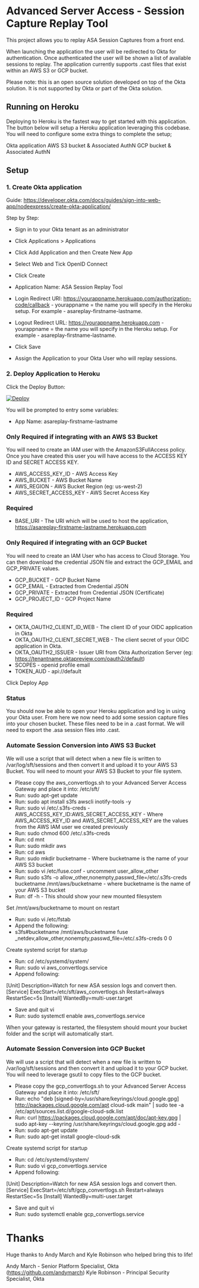 # Advanced Server Access - Session Capture Replay Tool

This project allows you to replay ASA Session Captures from a front end.

When launching the application the user will be redirected to Okta for authentication. Once authenticated the user will be shown a list of available sessions to replay. The application currently supports .cast files that exist within an AWS S3 or GCP bucket.

Please note: this is an open source solution developed on top of the Okta solution. It is not supported by Okta or part of the Okta solution.

## Running on Heroku

Deploying to Heroku is the fastest way to get started with this application. The button below will setup a Heroku application leveraging this codebase. You will need to configure some extra things to complete the setup;

Okta application
AWS S3 bucket & Associated AuthN
GCP bucket & Associated AuthN

## Setup

### 1. Create Okta application

Guide: https://developer.okta.com/docs/guides/sign-into-web-app/nodeexpress/create-okta-application/

Step by Step:

* Sign in to your Okta tenant as an administrator
* Click Applications > Applications
* Click Add Application and then Create New App
* Select Web and Tick OpenID Connect
* Click Create
* Application Name: ASA Session Replay Tool
* Login Redirect URI: https://yourappname.herokuapp.com/authorization-code/callback - yourappname = the name you will specify in the Heroku setup. For example - asareplay-firstname-lastname.
* Logout Redirect URL: https://yourappname.herokuapp.com - yourappname = the name you will specify in the Heroku setup. For example - asareplay-firstname-lastname.
* Click Save

* Assign the Application to your Okta User who will replay sessions.

### 2. Deploy Application to Heroku

Click the Deploy Button:

[![Deploy](https://www.herokucdn.com/deploy/button.svg)](https://heroku.com/deploy)

You will be prompted to entry some variables:

* App Name: asareplay-firstname-lastname

### Only Required if integrating with an AWS S3 Bucket

You will need to create an IAM user with the AmazonS3FullAccess policy. Once you have created this user you will have access to the ACCESS KEY ID and SECRET ACCESS KEY.

* AWS_ACCESS_KEY_ID - AWS Access Key
* AWS_BUCKET - AWS Bucket Name
* AWS_REGION - AWS Bucket Region (eg: us-west-2)
* AWS_SECRET_ACCESS_KEY - AWS Secret Access Key

### Required

* BASE_URI - The URI which will be used to host the application, https://asareplay-firstname-lastname.herokuapp.com

### Only Required if integrating with an GCP Bucket

You will need to create an IAM User who has access to Cloud Storage. You can then download the credential JSON file and extract the GCP_EMAIL and GCP_PRIVATE values.

* GCP_BUCKET - GCP Bucket Name
* GCP_EMAIL - Extracted from Credential JSON
* GCP_PRIVATE - Extracted from Credential JSON (Certificate)
* GCP_PROJECT_ID - GCP Project Name

### Required

* OKTA_OAUTH2_CLIENT_ID_WEB - The client ID of your OIDC application in Okta
* OKTA_OAUTH2_CLIENT_SECRET_WEB - The client secret of your OIDC application in Okta.
* OKTA_OAUTH2_ISSUER - Issuer URI from Okta Authorization Server (eg: https://tenantname.oktapreview.com/oauth2/default)
* SCOPES - openid profile email
* TOKEN_AUD - api://default

Click Deploy App

### Status

You should now be able to open your Heroku application and log in using your Okta user. From here we now need to add some session capture files into your chosen bucket. These files need to be in a .cast format. We will need to export the .asa session files into .cast.

### Automate Session Conversion into AWS S3 Bucket

We will use a script that will detect when a new file is written to /var/log/sft/sessions and then convert it and upload it to your AWS S3 Bucket. You will need to mount your AWS S3 Bucket to your file system.

* Please copy the aws_convertlogs.sh to your Advanced Server Access Gateway and place it into: /etc/sft/
* Run: sudo apt-get update
* Run: sudo apt install s3fs awscli inotify-tools -y
* Run: sudo vi /etc/.s3fs-creds - AWS_ACCESS_KEY_ID:AWS_SECRET_ACCESS_KEY - Where AWS_ACCESS_KEY_ID and AWS_SECRET_ACCESS_KEY are the values from the AWS IAM user we created previously
* Run: sudo chmod 600 /etc/.s3fs-creds
* Run: cd mnt
* Run: sudo mkdir aws
* Run: cd aws
* Run: sudo mkdir bucketname - Where bucketname is the name of your AWS S3 bucket
* Run: sudo vi /etc/fuse.conf - uncomment user_allow_other
* Run: sudo s3fs -o allow_other,nonempty,passwd_file=/etc/.s3fs-creds bucketname /mnt/aws/bucketname - where bucketname is the name of your AWS S3 bucket
* Run: df -h - This should show your new mounted filesystem

Set /mnt/aws/bucketname to mount on restart

* Run: sudo vi /etc/fstab
* Append the following:
* s3fs#bucketname /mnt/aws/bucketname fuse _netdev,allow_other,nonempty,passwd_file=/etc/.s3fs-creds 0 0

Create systemd script for startup

* Run: cd /etc/systemd/system/
* Run: sudo vi aws_convertlogs.service
* Append following:

[Unit]
Description=Watch for new ASA session logs and convert then.
[Service]
ExecStart=/etc/sft/aws_convertlogs.sh
Restart=always
RestartSec=5s
[Install]
WantedBy=multi-user.target

* Save and quit vi
* Run: sudo systemctl enable aws_convertlogs.service

When your gateway is restarted, the filesystem should mount your bucket folder and the script will automatically start.

### Automate Session Conversion into GCP Bucket

We will use a script that will detect when a new file is written to /var/log/sft/sessions and then convert it and upload it to your GCP bucket. You will need to leverage gsutil to copy files to the GCP bucket.

* Please copy the gcp_convertlogs.sh to your Advanced Server Access Gateway and place it into: /etc/sft/
* Run: echo "deb [signed-by=/usr/share/keyrings/cloud.google.gpg] http://packages.cloud.google.com/apt cloud-sdk main" | sudo tee -a /etc/apt/sources.list.d/google-cloud-sdk.list
* Run: curl https://packages.cloud.google.com/apt/doc/apt-key.gpg | sudo apt-key --keyring /usr/share/keyrings/cloud.google.gpg add -
* Run: sudo apt-get update
* Run: sudo apt-get install google-cloud-sdk

Create systemd script for startup

* Run: cd /etc/systemd/system/
* Run: sudo vi gcp_convertlogs.service
* Append following:

[Unit]
Description=Watch for new ASA session logs and convert then.
[Service]
ExecStart=/etc/sft/gcp_convertlogs.sh
Restart=always
RestartSec=5s
[Install]
WantedBy=multi-user.target

* Save and quit vi
* Run: sudo systemctl enable gcp_convertlogs.service


# Thanks

Huge thanks to Andy March and Kyle Robinson who helped bring this to life!

Andy March - Senior Platform Specialist, Okta (https://github.com/andymarch)
Kyle Robinson - Principal Security Specialist, Okta
